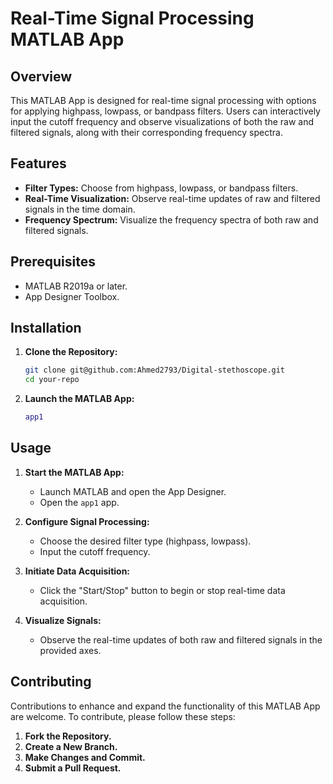 # Real-Time Signal Processing MATLAB App

## Overview

This MATLAB App is designed for real-time signal processing with options for applying highpass, lowpass, or bandpass filters. Users can interactively input the cutoff frequency and observe visualizations of both the raw and filtered signals, along with their corresponding frequency spectra.

## Features

- **Filter Types:** Choose from highpass, lowpass, or bandpass filters.
- **Real-Time Visualization:** Observe real-time updates of raw and filtered signals in the time domain.
- **Frequency Spectrum:** Visualize the frequency spectra of both raw and filtered signals.

## Prerequisites

- MATLAB R2019a or later.
- App Designer Toolbox.

## Installation

1. **Clone the Repository:**
   ```bash
   git clone git@github.com:Ahmed2793/Digital-stethoscope.git
   cd your-repo
   ```

2. **Launch the MATLAB App:**
   ```matlab
   app1
   ```

## Usage

1. **Start the MATLAB App:**
   - Launch MATLAB and open the App Designer.
   - Open the `app1` app.

2. **Configure Signal Processing:**
   - Choose the desired filter type (highpass, lowpass).
   - Input the cutoff frequency.

3. **Initiate Data Acquisition:**
   - Click the "Start/Stop" button to begin or stop real-time data acquisition.

4. **Visualize Signals:**
   - Observe the real-time updates of both raw and filtered signals in the provided axes.

## Contributing

Contributions to enhance and expand the functionality of this MATLAB App are welcome. To contribute, please follow these steps:

1. **Fork the Repository.**
2. **Create a New Branch.**
3. **Make Changes and Commit.**
4. **Submit a Pull Request.**
